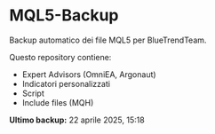 ﻿# MQL5-Backup

Backup automatico dei file MQL5 per BlueTrendTeam.

Questo repository contiene:
- Expert Advisors (OmniEA, Argonaut)
- Indicatori personalizzati
- Script
- Include files (MQH)

**Ultimo backup:** 22 aprile 2025, 15:18




